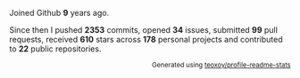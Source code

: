 Joined Github **9** years ago.

Since then I pushed **2353** commits, opened **34** issues, submitted **99** pull requests, received **610** stars across **178** personal projects and contributed to **22** public repositories.

<p align="right"><sub>Generated using <a href="https://github.com/marketplace/actions/profile-readme-stats">teoxoy/profile-readme-stats</a></sub></p>

